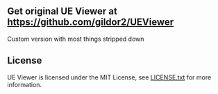 ## Get original UE Viewer at https://github.com/gildor2/UEViewer

Custom version with most things stripped down

## License

UE Viewer is licensed under the MIT License, see [LICENSE.txt](https://github.com/gildor2/UEViewer/blob/master/LICENSE.txt) for more information.
